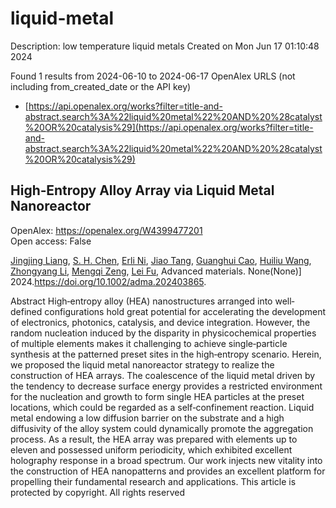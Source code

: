 # liquid-metal
Description: low temperature liquid metals
Created on Mon Jun 17 01:10:48 2024

Found 1 results from 2024-06-10 to 2024-06-17
OpenAlex URLS (not including from_created_date or the API key)
- [https://api.openalex.org/works?filter=title-and-abstract.search%3A%22liquid%20metal%22%20AND%20%28catalyst%20OR%20catalysis%29](https://api.openalex.org/works?filter=title-and-abstract.search%3A%22liquid%20metal%22%20AND%20%28catalyst%20OR%20catalysis%29)

## High‐Entropy Alloy Array via Liquid Metal Nanoreactor   

OpenAlex: https://openalex.org/W4399477201    
Open access: False
    
[Jingjing Liang](https://openalex.org/A5050080938), [S. H. Chen](https://openalex.org/A5014045701), [Erli Ni](https://openalex.org/A5090907393), [Jiao Tang](https://openalex.org/A5050947701), [Guanghui Cao](https://openalex.org/A5042714994), [Huiliu Wang](https://openalex.org/A5024002505), [Zhongyang Li](https://openalex.org/A5085504331), [Mengqi Zeng](https://openalex.org/A5062734314), [Lei Fu](https://openalex.org/A5004437037), Advanced materials. None(None)] 2024.https://doi.org/10.1002/adma.202403865.
    
Abstract High‐entropy alloy (HEA) nanostructures arranged into well‐defined configurations hold great potential for accelerating the development of electronics, photonics, catalysis, and device integration. However, the random nucleation induced by the disparity in physicochemical properties of multiple elements makes it challenging to achieve single‐particle synthesis at the patterned preset sites in the high‐entropy scenario. Herein, we proposed the liquid metal nanoreactor strategy to realize the construction of HEA arrays. The coalescence of the liquid metal driven by the tendency to decrease surface energy provides a restricted environment for the nucleation and growth to form single HEA particles at the preset locations, which could be regarded as a self‐confinement reaction. Liquid metal endowing a low diffusion barrier on the substrate and a high diffusivity of the alloy system could dynamically promote the aggregation process. As a result, the HEA array was prepared with elements up to eleven and possessed uniform periodicity, which exhibited excellent holography response in a broad spectrum. Our work injects new vitality into the construction of HEA nanopatterns and provides an excellent platform for propelling their fundamental research and applications. This article is protected by copyright. All rights reserved    

    
